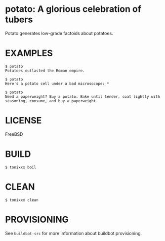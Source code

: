 # potato: A glorious celebration of tubers

Potato generates low-grade factoids about potatoes.

# EXAMPLES

```console
$ potato
Potatoes outlasted the Roman empire.

$ potato
Here's a potato cell under a bad microsocope: *

$ potato
Need a paperweight? Buy a potato. Bake until tender, coat lightly with seasoning, consume, and buy a paperweight.
```

# LICENSE

FreeBSD

# BUILD

```console
$ tonixxx boil
```

# CLEAN

```console
$ tonixxx clean
```

# PROVISIONING

See `buildbot-src` for more information about buildbot provisioning.

